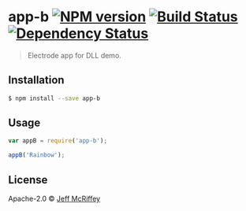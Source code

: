 # app-b [![NPM version][npm-image]][npm-url] [![Build Status][travis-image]][travis-url] [![Dependency Status][daviddm-image]][daviddm-url]
> Electrode app for DLL demo.

## Installation

```sh
$ npm install --save app-b
```

## Usage

```js
var appB = require('app-b');

appB('Rainbow');
```
## License

Apache-2.0 © [Jeff McRiffey]()


[npm-image]: https://badge.fury.io/js/app-b.svg
[npm-url]: https://npmjs.org/package/app-b
[travis-image]: https://travis-ci.org/jmcriffey/app-b.svg?branch=master
[travis-url]: https://travis-ci.org/jmcriffey/app-b
[daviddm-image]: https://david-dm.org/jmcriffey/app-b.svg?theme=shields.io
[daviddm-url]: https://david-dm.org/jmcriffey/app-b

